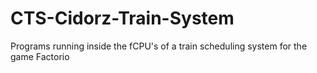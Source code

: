 # CTS-Cidorz-Train-System
Programs running inside the fCPU's of a train scheduling system for the game Factorio
